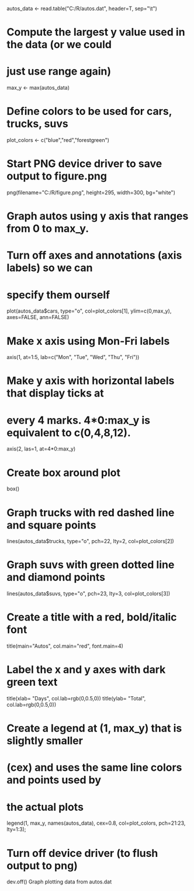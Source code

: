 autos_data <- read.table("C:/R/autos.dat", header=T, sep="\t") 

# Compute the largest y value used in the data (or we could
# just use range again)
max_y <- max(autos_data)

# Define colors to be used for cars, trucks, suvs
plot_colors <- c("blue","red","forestgreen")

# Start PNG device driver to save output to figure.png
png(filename="C:/R/figure.png", height=295, width=300, 
    bg="white")

# Graph autos using y axis that ranges from 0 to max_y.
# Turn off axes and annotations (axis labels) so we can 
# specify them ourself
plot(autos_data$cars, type="o", col=plot_colors[1], 
     ylim=c(0,max_y), axes=FALSE, ann=FALSE)

# Make x axis using Mon-Fri labels
axis(1, at=1:5, lab=c("Mon", "Tue", "Wed", "Thu", "Fri"))

# Make y axis with horizontal labels that display ticks at 
# every 4 marks. 4*0:max_y is equivalent to c(0,4,8,12).
axis(2, las=1, at=4*0:max_y)

# Create box around plot
box()

# Graph trucks with red dashed line and square points
lines(autos_data$trucks, type="o", pch=22, lty=2, 
      col=plot_colors[2])

# Graph suvs with green dotted line and diamond points
lines(autos_data$suvs, type="o", pch=23, lty=3, 
      col=plot_colors[3])

# Create a title with a red, bold/italic font
title(main="Autos", col.main="red", font.main=4)

# Label the x and y axes with dark green text
title(xlab= "Days", col.lab=rgb(0,0.5,0))
title(ylab= "Total", col.lab=rgb(0,0.5,0))

# Create a legend at (1, max_y) that is slightly smaller 
# (cex) and uses the same line colors and points used by 
# the actual plots
legend(1, max_y, names(autos_data), cex=0.8, col=plot_colors, 
       pch=21:23, lty=1:3);

# Turn off device driver (to flush output to png)
dev.off()
Graph plotting data from autos.dat
